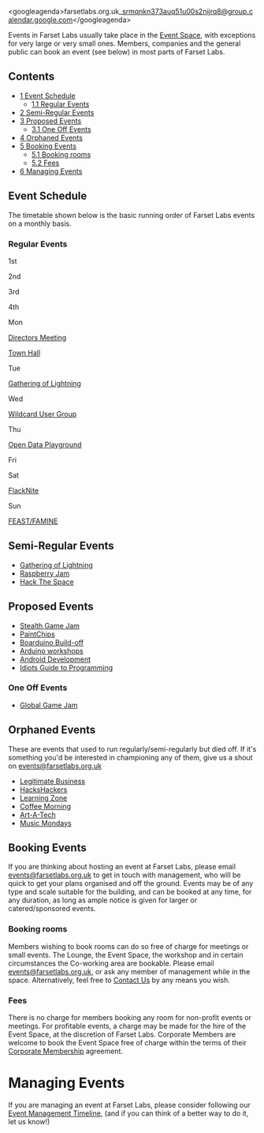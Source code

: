 \<googleagenda\>farsetlabs.org.uk\_srmqnkn373auq51u00s2nijrq8@group.calendar.google.com\</googleagenda\>

Events in Farset Labs usually take place in the [Event Space](http://wiki.farsetlabs.org.uk/w/index.php?title=Event_Space&action=edit&redlink=1 "Event Space (page does not exist)"), with exceptions for very large or very small ones. Members, companies and the general public can book an event (see below) in most parts of Farset Labs.

Contents
--------

-   [1 Event Schedule](#Event_Schedule)
    -   [1.1 Regular Events](#Regular_Events)
-   [2 Semi-Regular Events](#Semi-Regular_Events)
-   [3 Proposed Events](#Proposed_Events)
    -   [3.1 One Off Events](#One_Off_Events)
-   [4 Orphaned Events](#Orphaned_Events)
-   [5 Booking Events](#Booking_Events)
    -   [5.1 Booking rooms](#Booking_rooms)
    -   [5.2 Fees](#Fees)
-   [6 Managing Events](#Managing_Events)

Event Schedule
--------------

The timetable shown below is the basic running order of Farset Labs events on a monthly basis.

### Regular Events

1st

2nd

3rd

4th

Mon

[Directors Meeting](http://wiki.farsetlabs.org.uk/w/index.php?title=Directors_Meeting&action=edit&redlink=1 "Directors Meeting (page does not exist)")

[Town Hall](http://wiki.farsetlabs.org.uk/Town_Hall "Town Hall")

Tue

[Gathering of Lightning](http://wiki.farsetlabs.org.uk/Gathering_of_Lightning "Gathering of Lightning")

Wed

[Wildcard User Group](http://wiki.farsetlabs.org.uk/Wildcard_User_Group "Wildcard User Group")

Thu

[Open Data Playground](http://wiki.farsetlabs.org.uk/Open_Data_Playground "Open Data Playground")

Fri

Sat

[FlackNite](http://wiki.farsetlabs.org.uk/FlackNite "FlackNite")

Sun

[FEAST/FAMINE](http://wiki.farsetlabs.org.uk/FEAST/FAMINE "FEAST/FAMINE")

Semi-Regular Events
-------------------

-   [Gathering of Lightning](http://wiki.farsetlabs.org.uk/Gathering_of_Lightning "Gathering of Lightning")
-   [Raspberry Jam](http://wiki.farsetlabs.org.uk/Raspberry_Jam "Raspberry Jam")
-   [Hack The Space](http://wiki.farsetlabs.org.uk/Hack_The_Space "Hack The Space")

Proposed Events
---------------

-   [Stealth Game Jam](http://wiki.farsetlabs.org.uk/Stealth_Game_Jam "Stealth Game Jam")
-   [PaintChips](http://wiki.farsetlabs.org.uk/w/index.php?title=PaintChips&action=edit&redlink=1 "PaintChips (page does not exist)")
-   [Boarduino Build-off](http://wiki.farsetlabs.org.uk/Boarduino_Build-off "Boarduino Build-off")
-   [Arduino workshops](http://wiki.farsetlabs.org.uk/w/index.php?title=Arduino_workshops&action=edit&redlink=1 "Arduino workshops (page does not exist)")
-   [Android Development](http://wiki.farsetlabs.org.uk/w/index.php?title=Android_Development&action=edit&redlink=1 "Android Development (page does not exist)")
-   [Idiots Guide to Programming](http://wiki.farsetlabs.org.uk/w/index.php?title=Idiots_Guide_to_Programming&action=edit&redlink=1 "Idiots Guide to Programming (page does not exist)")

### One Off Events

-   [Global Game Jam](http://wiki.farsetlabs.org.uk/Global_Game_Jam "Global Game Jam")

Orphaned Events
---------------

These are events that used to run regularly/semi-regularly but died off. If it's something you'd be interested in championing any of them, give us a shout on [events@farsetlabs.org.uk](mailto://events@farsetlabs.org.uk)

-   [Legitimate Business](http://wiki.farsetlabs.org.uk/Legitimate_Business "Legitimate Business")
-   [HacksHackers](http://wiki.farsetlabs.org.uk/HacksHackers "HacksHackers")
-   [Learning Zone](http://wiki.farsetlabs.org.uk/Learning_Zone "Learning Zone")
-   [Coffee Morning](http://wiki.farsetlabs.org.uk/Coffee_Morning "Coffee Morning")
-   [Art-A-Tech](http://wiki.farsetlabs.org.uk/Art-A-Tech "Art-A-Tech")
-   [Music Mondays](http://wiki.farsetlabs.org.uk/Music_Mondays "Music Mondays")

Booking Events
--------------

If you are thinking about hosting an event at Farset Labs, please email [events@farsetlabs.org.uk](mailto://events@farsetlabs.org.uk) to get in touch with management, who will be quick to get your plans organised and off the ground. Events may be of any type and scale suitable for the building, and can be booked at any time, for any duration, as long as ample notice is given for larger or catered/sponsored events.

### Booking rooms

Members wishing to book rooms can do so free of charge for meetings or small events. The Lounge, the Event Space, the workshop and in certain circumstances the Co-working area are bookable. Please email events@farsetlabs.org.uk, or ask any member of management while in the space. Alternatively, feel free to [Contact Us](http://wiki.farsetlabs.org.uk/Contact_Us "Contact Us") by any means you wish.

### Fees

There is no charge for members booking any room for non-profit events or meetings. For profitable events, a charge may be made for the hire of the Event Space, at the discretion of Farset Labs. Corporate Members are welcome to book the Event Space free of charge within the terms of their [Corporate Membership](http://farsetlabs.org.uk/blog/membership/) agreement.

Managing Events
===============

If you are managing an event at Farset Labs, please consider following our [Event Management Timeline](http://wiki.farsetlabs.org.uk/Event_Management_Timeline "Event Management Timeline"), (and if you can think of a better way to do it, let us know!)
